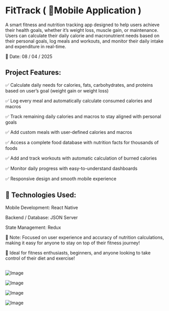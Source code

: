 # FitTrack ( 📱Mobile Application )

A smart fitness and nutrition tracking app designed to help users achieve their health goals, whether it’s weight loss, muscle gain, or maintenance. Users can calculate their daily calorie and macronutrient needs based on their personal goals, log meals and workouts, and monitor their daily intake and expenditure in real-time.

📅 Date: 08 / 04 / 2025

## Project Features:

✅ Calculate daily needs for calories, fats, carbohydrates, and proteins based on user’s goal (weight gain or weight loss)

✅ Log every meal and automatically calculate consumed calories and macros

✅ Track remaining daily calories and macros to stay aligned with personal goals

✅ Add custom meals with user-defined calories and macros

✅ Access a complete food database with nutrition facts for thousands of foods

✅ Add and track workouts with automatic calculation of burned calories

✅ Monitor daily progress with easy-to-understand dashboards

✅ Responsive design and smooth mobile experience

## 🔧 Technologies Used:

Mobile Development: React Native

Backend / Database: JSON Server

State Management:  Redux

📌 Note: Focused on user experience and accuracy of nutrition calculations, making it easy for anyone to stay on top of their fitness journey!

📢 Ideal for fitness enthusiasts, beginners, and anyone looking to take control of their diet and exercise!
## 


![Image](https://github.com/user-attachments/assets/08f0fb84-d8d9-4df3-a362-e6ba294c7c48)

![Image](https://github.com/user-attachments/assets/aac1ed5c-4e2c-41f9-a219-e6fac24be037)

![Image](https://github.com/user-attachments/assets/f70ceada-41da-4c1b-b1e1-74c77cd1d6e6)

![Image](https://github.com/user-attachments/assets/5efdfcfe-80c1-4764-9331-1a5c289026cd)
